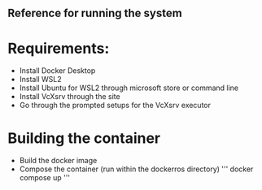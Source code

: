 ## Reference for running the system
# Requirements:
- Install Docker Desktop
- Install WSL2
- Install Ubuntu for WSL2 through microsoft store or command line
- Install VcXsrv through the site
- Go through the prompted setups for the VcXsrv executor

# Building the container
- Build the docker image
- Compose the container (run within the dockerros directory)
'''
docker compose up
'''

